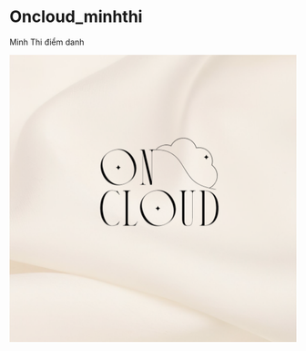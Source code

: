 # Oncloud_minhthi
<p>Minh Thi điểm danh</p>
<img src="Beige and Black Minimalist Skincare Logo.zip - 17.png">
